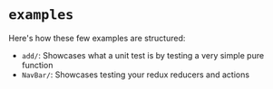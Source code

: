 # `examples`

Here's how these few examples are structured:

- `add/`: Showcases what a unit test is by testing a very simple pure function
- `NavBar/`: Showcases testing your redux reducers and actions
